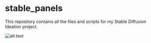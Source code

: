 # stable_panels
This repository contains all the files and scripts for my Stable Diffusion Ideation project. 

![alt text](megasheet.png)
